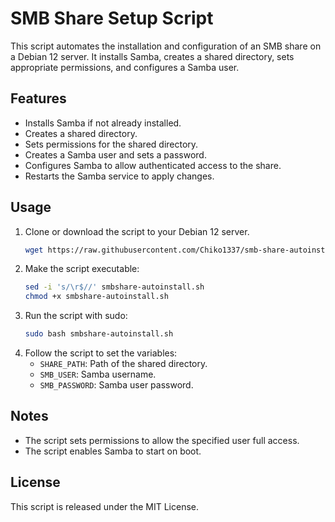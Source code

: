 # SMB Share Setup Script

This script automates the installation and configuration of an SMB share on a Debian 12 server. It installs Samba, creates a shared directory, sets appropriate permissions, and configures a Samba user.

## Features
- Installs Samba if not already installed.
- Creates a shared directory.
- Sets permissions for the shared directory.
- Creates a Samba user and sets a password.
- Configures Samba to allow authenticated access to the share.
- Restarts the Samba service to apply changes.

## Usage

1. Clone or download the script to your Debian 12 server.
   ```bash
   wget https://raw.githubusercontent.com/Chiko1337/smb-share-autoinstall-debian-ubuntu/refs/heads/main/smbshare-autoinstall.sh
   ```
2. Make the script executable:
   ```bash
   sed -i 's/\r$//' smbshare-autoinstall.sh
   chmod +x smbshare-autoinstall.sh
   ```
3. Run the script with sudo:
   ```bash
   sudo bash smbshare-autoinstall.sh
   ```
4. Follow the script to set the variables:
   - `SHARE_PATH`: Path of the shared directory.
   - `SMB_USER`: Samba username.
   - `SMB_PASSWORD`: Samba user password.

## Notes
- The script sets permissions to allow the specified user full access.
- The script enables Samba to start on boot.

## License
This script is released under the MIT License.

